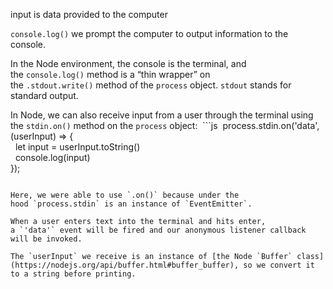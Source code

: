 
input is data provided to the computer

`console.log()` we prompt the computer to output information to the console.

In the Node environment, the console is the terminal, and the `console.log()` method is a “thin wrapper” on the `.stdout.write()` method of the `process` object. `stdout` stands for standard output.

In Node, we can also receive input from a user through the terminal using the `stdin.on()` method on the `process` object:
 ```js
 process.stdin.on('data', (userInput) => {  
  let input = userInput.toString()  
  console.log(input)  
});
```

Here, we were able to use `.on()` because under the hood `process.stdin` is an instance of `EventEmitter`.

When a user enters text into the terminal and hits enter, a `'data'` event will be fired and our anonymous listener callback will be invoked.

The `userInput` we receive is an instance of [the Node `Buffer` class](https://nodejs.org/api/buffer.html#buffer_buffer), so we convert it to a string before printing.